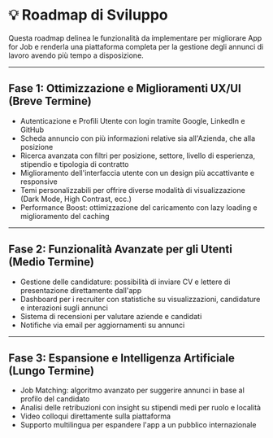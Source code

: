 # 💡 Roadmap di Sviluppo

Questa roadmap delinea le funzionalità da implementare per migliorare App for Job e renderla una piattaforma completa per la gestione degli annunci di lavoro avendo più tempo a disposizione.

---

## Fase 1: Ottimizzazione e Miglioramenti UX/UI (Breve Termine)

- Autenticazione e Profili Utente con login tramite Google, LinkedIn e GitHub
- Scheda annuncio con più informazioni relative sia all'Azienda, che alla posizione
- Ricerca avanzata con filtri per posizione, settore, livello di esperienza, stipendio e tipologia di contratto
- Miglioramento dell'interfaccia utente con un design più accattivante e responsive
- Temi personalizzabili per offrire diverse modalità di visualizzazione (Dark Mode, High Contrast, ecc.)
- Performance Boost: ottimizzazione del caricamento con lazy loading e miglioramento del caching

---

## Fase 2: Funzionalità Avanzate per gli Utenti (Medio Termine)

- Gestione delle candidature: possibilità di inviare CV e lettere di presentazione direttamente dall'app
- Dashboard per i recruiter con statistiche su visualizzazioni, candidature e interazioni sugli annunci
- Sistema di recensioni per valutare aziende e candidati
- Notifiche via email per aggiornamenti su annunci

---

## Fase 3: Espansione e Intelligenza Artificiale (Lungo Termine)

-  Job Matching: algoritmo avanzato per suggerire annunci in base al profilo del candidato
-  Analisi delle retribuzioni con insight su stipendi medi per ruolo e località
-  Video colloqui direttamente sulla piattaforma 
-  Supporto multilingua per espandere l'app a un pubblico internazionale


